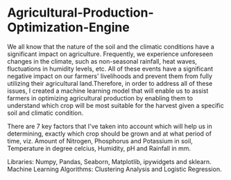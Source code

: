 # Agricultural-Production-Optimization-Engine
We all know that the nature of the soil and the climatic conditions have a significant impact on agriculture. Frequently, we experience unforeseen changes in the climate, such as non-seasonal rainfall, heat waves, fluctuations in humidity levels, etc. All of these events have a significant negative impact on our farmers' livelihoods and prevent them from fully utilizing their agricultural land.Therefore, in order to address all of these issues, I created a machine learning model that will enable us to assist farmers in optimizing agricultural production by enabling them to understand which crop will be most suitable for the harvest given a specific soil and climatic condition.

There are 7 key factors that I've taken into account which will help us in determining, exactly which crop should be grown and at what period of time, viz. Amount of Nitrogen, Phosphorus and Potassium in soil, Temperature in degree celcius, Humidity, pH and Rainfall in mm.

Libraries: Numpy, Pandas, Seaborn, Matplotlib, ipywidgets and sklearn.
Machine Learning Algorithms: Clustering Analysis and Logistic Regression.
